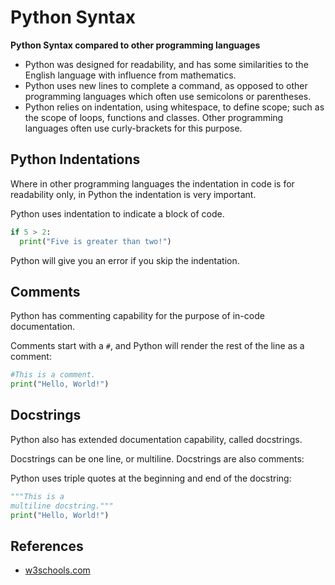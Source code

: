 # Python Syntax

**Python Syntax compared to other programming languages**

- Python was designed for readability, and has some similarities to the English language with influence from mathematics.
- Python uses new lines to complete a command, as opposed to other programming languages which often use semicolons or parentheses.
- Python relies on indentation, using whitespace, to define scope; such as the scope of loops, functions and classes. Other programming languages often use curly-brackets for this purpose.

## Python Indentations

Where in other programming languages the indentation in code is for readability only, in Python the indentation is very important.

Python uses indentation to indicate a block of code.

```python
if 5 > 2:
  print("Five is greater than two!")
```

Python will give you an error if you skip the indentation.

## Comments

Python has commenting capability for the purpose of in-code documentation.

Comments start with a `#`, and Python will render the rest of the line as a comment:

```python
#This is a comment.
print("Hello, World!")
```

## Docstrings

Python also has extended documentation capability, called docstrings.

Docstrings can be one line, or multiline. Docstrings are also comments:

Python uses triple quotes at the beginning and end of the docstring:

```python
"""This is a 
multiline docstring."""
print("Hello, World!")
```

## References

- [w3schools.com](https://www.w3schools.com/python/python_syntax.asp)
